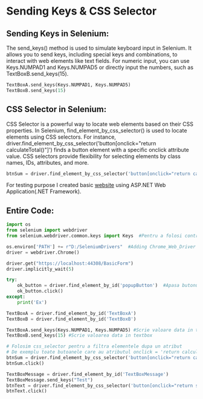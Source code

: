 # Sending Keys & CSS Selector

## Sending Keys in Selenium:

The send_keys() method is used to simulate keyboard input in Selenium. It allows you to send keys, including special keys and combinations, to interact with web elements like text fields. For numeric input, you can use Keys.NUMPAD1 and Keys.NUMPAD5 or directly input the numbers, such as TextBoxB.send_keys(15).

```python
TextBoxA.send_keys(Keys.NUMPAD1, Keys.NUMPAD5) 
TextBoxB.send_keys(15) 
```

## CSS Selector in Selenium:

CSS Selector is a powerful way to locate web elements based on their CSS properties. In Selenium, find_element_by_css_selector() is used to locate elements using CSS selectors. For instance, driver.find_element_by_css_selector('button[onclick="return calculateTotal()"]') finds a button element with a specific onclick attribute value. CSS selectors provide flexibility for selecting elements by class names, IDs, attributes, and more.

```python
btnSum = driver.find_element_by_css_selector('button[onclick="return calculateTotal()"]')
```

For testing purpose I created basic [website](https://github.com/Razvan03/Selenium-Basics---Web-Scraping-Bots-Browser-Automation-Testing/tree/main/Selenium_BasicForm) using ASP.NET Web Application(.NET Framework).

## Entire Code:

```python
import os
from selenium import webdriver
from selenium.webdriver.common.keys import Keys  #Pentru a folosi control keys

os.environ['PATH'] += r"D:/SeleniumDrivers"  #Adding Chrome_Web_Driver to path
driver = webdriver.Chrome()

driver.get("https://localhost:44308/BasicForm")
driver.implicitly_wait(5)

try:
    ok_button = driver.find_element_by_id('popupButton')  #Apasa butonul ok din pop-up la startarea site-ului
    ok_button.click()
except:
    print('Ex')

TextBoxA = driver.find_element_by_id('TextBoxA')
TextBoxB = driver.find_element_by_id('TextBoxB')

TextBoxA.send_keys(Keys.NUMPAD1, Keys.NUMPAD5) #Scrie valoare data in textbox folosind numpad keys
TextBoxB.send_keys(15) #Scrie valoarea data in textbox

# Folosim css_selector pentru a filtra elementele dupa un atribut
# De exemplu toate butoanele care au atributul onclick = 'return calculateTotal()'
btnSum = driver.find_element_by_css_selector('button[onclick="return calculateTotal()"]')
btnSum.click()

TextBoxMessage = driver.find_element_by_id('TextBoxMessage')
TextBoxMessage.send_keys("Test")
btnText = driver.find_element_by_css_selector('button[onclick="return showMessage()"]')
btnText.click()
```

